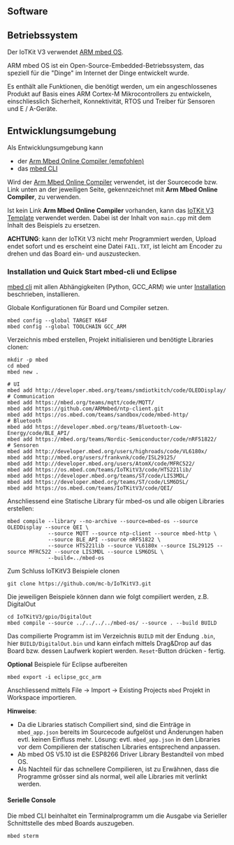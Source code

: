 Software
--------

## Betriebssystem

Der IoTKit V3 verwendet [ARM mbed OS](https://www.mbed.com/en/platform/mbed-os/).

ARM mbed OS ist ein Open-Source-Embedded-Betriebssystem, das speziell für die "Dinge" im Internet der Dinge entwickelt wurde.

Es enthält alle Funktionen, die benötigt werden, um ein angeschlossenes Produkt auf Basis eines ARM Cortex-M Mikrocontrollers zu entwickeln, einschliesslich Sicherheit, Konnektivität, RTOS und Treiber für Sensoren und E / A-Geräte.

## Entwicklungsumgebung

Als Entwicklungsumgebung kann
* der [Arm Mbed Online Compiler (empfohlen)](https://os.mbed.com/compiler/)
* das [mbed CLI](https://github.com/ARMmbed/mbed-cli)

Wird der [Arm Mbed Online Compiler](https://os.mbed.com/compiler/) verwendet, ist der Sourcecode bzw. Link unten an der jeweiligen Seite, gekennzeichnet mit **Arm Mbed Online Compiler**, zu verwenden.

Ist kein Link **Arm Mbed Online Compiler** vorhanden, kann das [IoTKit V3 Template](https://os.mbed.com/teams/IoTKitV3/code/template/) verwendet werden. Dabei ist der Inhalt von `main.cpp` mit dem Inhalt des Beispiels zu ersetzen.

**ACHTUNG**: kann der IoTKit V3 nicht mehr Programmiert werden, Upload endet sofort und es erscheint eine Datei `FAIL.TXT`, ist leicht am Encoder zu drehen und das Board ein- und auszustecken.

### Installation und Quick Start mbed-cli und Eclipse

[mbed cli](https://github.com/ARMmbed/mbed-cli) mit allen Abhängigkeiten (Python, GCC_ARM) wie unter [Installation](https://github.com/ARMmbed/mbed-cli#installation) beschrieben, installieren.

Globale Konfigurationen für Board und Compiler setzen.

	mbed config --global TARGET K64F
	mbed config --global TOOLCHAIN GCC_ARM

Verzeichnis mbed erstellen, Projekt initialisieren und benötigte Libraries clonen:

	mkdir -p mbed
	cd mbed
	mbed new .
	
	# UI 
	mbed add http://developer.mbed.org/teams/smdiotkitch/code/OLEDDisplay/
	# Communication
	mbed add https://mbed.org/teams/mqtt/code/MQTT/
	mbed add https://github.com/ARMmbed/ntp-client.git
	mbed add https://os.mbed.com/teams/sandbox/code/mbed-http/
	# Bluetooth
	mbed add https://developer.mbed.org/teams/Bluetooth-Low-Energy/code/BLE_API/
	mbed add https://mbed.org/teams/Nordic-Semiconductor/code/nRF51822/
	# Sensoren
	mbed add http://developer.mbed.org/users/highroads/code/VL6180x/
	mbed add http://mbed.org/users/frankvnk/code/ISL29125/
	mbed add http://developer.mbed.org/users/AtomX/code/MFRC522/ 
	mbed add https://os.mbed.com/teams/IoTKitV3/code/HTS221lib/
	mbed add https://developer.mbed.org/teams/ST/code/LIS3MDL/
	mbed add https://developer.mbed.org/teams/ST/code/LSM6DSL/
	mbed add https://os.mbed.com/teams/IoTKitV3/code/QEI/
	
Anschliessend eine Statische Library für mbed-os und alle obigen Libraries erstellen:

	mbed compile --library --no-archive --source=mbed-os --source OLEDDisplay --source QEI \
	             --source MQTT --source ntp-client --source mbed-http \
	             --source BLE_API --source nRF51822 \
	             --source HTS221lib --source VL6180x --source ISL29125 --source MFRC522 --source LIS3MDL --source LSM6DSL \
	             --build=../mbed-os
	
Zum Schluss IoTKitV3 Beispiele clonen

	git clone https://github.com/mc-b/IoTKitV3.git
	
Die jeweiligen Beispiele können dann wie folgt compiliert werden, z.B. DigitalOut

	cd IoTKitV3/gpio/DigitalOut
	mbed compile --source ../../../../mbed-os/ --source . --build BUILD

Das compilierte Programm ist im Verzeichnis `BUILD` mit der Endung `.bin`, hier `BUILD/DigitalOut.bin` und kann einfach mittels Drag&Drop auf das Board bzw. dessen Laufwerk kopiert werden. `Reset`-Button drücken - fertig.

**Optional** Beispiele für Eclipse aufbereiten

	mbed export -i eclipse_gcc_arm
	
Anschliessend mittels File -> Import -> Existing Projects `mbed` Projekt in Workspace importieren.	

**Hinweise**:
* Da die Libraries statisch Compiliert sind, sind die Einträge in `mbed_app.json` bereits im Sourcecode aufgelöst und Änderungen haben evtl. keinen Einfluss mehr. Lösung: evtl. `mbed_app.json` in den Libraries vor dem Compilieren der statischen Libraries entsprechend anpassen.
* Ab mbed OS V5.10 ist die ESP8266 Driver Library Bestandteil von mbed OS.
* Als Nachteil für das schnellere Compilieren, ist zu Erwähnen, dass die Programme grösser sind als normal, weil alle Libraries mit verlinkt werden.

#### Serielle Console

Die mbed CLI beinhaltet ein Terminalprogramm um die Ausgabe via Serieller Schnittstelle des mbed Boards auszugeben.

	mbed sterm

